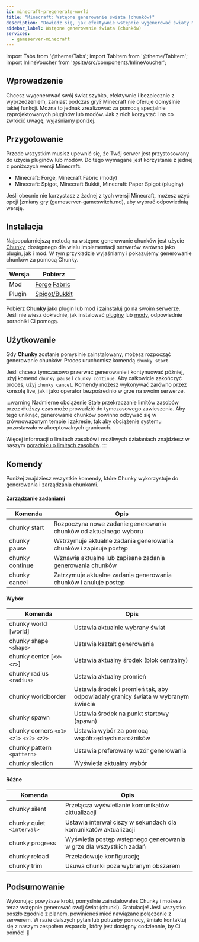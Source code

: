 ```yaml
---
id: minecraft-pregenerate-world
title: "Minecraft: Wstępne generowanie świata (chunków)"
description: "Dowiedz się, jak efektywnie wstępnie wygenerować światy Minecraft za pomocą pluginów lub modów, aby zapewnić płynniejszą rozgrywkę i zoptymalizowaną wydajność serwera → Sprawdź teraz"
sidebar_label: Wstępne generowanie świata (chunków)
services:
  - gameserver-minecraft
---
```


import Tabs from '@theme/Tabs';
import TabItem from '@theme/TabItem';
import InlineVoucher from '@site/src/components/InlineVoucher';

## Wprowadzenie
Chcesz wygenerować swój świat szybko, efektywnie i bezpiecznie z wyprzedzeniem, zamiast podczas gry? Minecraft nie oferuje domyślnie takiej funkcji. Można to jednak zrealizować za pomocą specjalnie zaprojektowanych pluginów lub modów. Jak z nich korzystać i na co zwrócić uwagę, wyjaśniamy poniżej.



## Przygotowanie

Przede wszystkim musisz upewnić się, że Twój serwer jest przystosowany do użycia pluginów lub modów. Do tego wymagane jest korzystanie z jednej z poniższych wersji Minecraft:

- Minecraft: Forge, Minecraft Fabric (mody)
- Minecraft: Spigot, Minecraft Bukkit, Minecraft: Paper Spigot (pluginy)

Jeśli obecnie nie korzystasz z żadnej z tych wersji Minecraft, możesz użyć opcji [zmiany gry (gameserver-gameswitch.md), aby wybrać odpowiednią wersję.


## Instalacja
Najpopularniejszą metodą na wstępne generowanie chunków jest użycie [Chunky](https://github.com/pop4959/Chunky), dostępnego dla wielu implementacji serwerów zarówno jako plugin, jak i mod. W tym przykładzie wyjaśniamy i pokazujemy generowanie chunków za pomocą Chunky.

| Wersja | Pobierz |
| -------- | ------------------------------------------------------------ |
| Mod | [Forge](https://www.curseforge.com/minecraft/mc-mods/chunky-pregenerator-forge) [Fabric](https://www.curseforge.com/minecraft/mc-mods/chunky-pregenerator) |
| Plugin | [Spigot/Bukkit](https://www.spigotmc.org/resources/chunky.81534/) |

Pobierz **Chunky** jako plugin lub mod i zainstaluj go na swoim serwerze. Jeśli nie wiesz dokładnie, jak instalować [pluginy](minecraft-pluginuploader.md) lub [mody](minecraft-forge-fabric-add-mods-modpacks), odpowiednie poradniki Ci pomogą.




## Użytkowanie

Gdy **Chunky** zostanie pomyślnie zainstalowany, możesz rozpocząć generowanie chunków. Proces uruchomisz komendą `chunky start`.

Jeśli chcesz tymczasowo przerwać generowanie i kontynuować później, użyj komend `chunky pause` i `chunky continue`. Aby całkowicie zakończyć proces, użyj `chunky cancel`. Komendy możesz wykonywać zarówno przez konsolę live, jak i jako operator bezpośrednio w grze na swoim serwerze.

:::warning Nadmierne obciążenie
Stałe przekraczanie limitów zasobów przez dłuższy czas może prowadzić do tymczasowego zawieszenia. Aby tego uniknąć, generowanie chunków powinno odbywać się w zrównoważonym tempie i zakresie, tak aby obciążenie systemu pozostawało w akceptowalnych granicach.

Więcej informacji o limitach zasobów i możliwych działaniach znajdziesz w naszym [poradniku o limitach zasobów](gameserver-resourcelimit.md). 
:::



## Komendy

Poniżej znajdziesz wszystkie komendy, które Chunky wykorzystuje do generowania i zarządzania chunkami.

#### Zarządzanie zadaniami

| Komenda         | Opis                                                  |
| --------------- | ----------------------------------------------------- |
| chunky start    | Rozpoczyna nowe zadanie generowania chunków od aktualnego wyboru |
| chunky pause    | Wstrzymuje aktualne zadania generowania chunków i zapisuje postęp |
| chunky continue | Wznawia aktualne lub zapisane zadania generowania chunków |
| chunky cancel   | Zatrzymuje aktualne zadania generowania chunków i anuluje postęp |



#### Wybór

| Komenda                                    | Opis                                                  |
| ------------------------------------------ | ----------------------------------------------------- |
| chunky world [world]                       | Ustawia aktualnie wybrany świat                        |
| chunky shape `<shape>`                     | Ustawia kształt generowania                            |
| chunky center [`<x>` `<z>`]                | Ustawia aktualny środek (blok centralny)              |
| chunky radius `<radius>`                   | Ustawia aktualny promień                               |
| chunky worldborder                         | Ustawia środek i promień tak, aby odpowiadały granicy świata w wybranym świecie |
| chunky spawn                               | Ustawia środek na punkt startowy (spawn)              |
| chunky corners `<x1>` `<z1>` `<x2>` `<z2>` | Ustawia wybór za pomocą współrzędnych narożników      |
| chunky pattern `<pattern>`                 | Ustawia preferowany wzór generowania                   |
| chunky slection                            | Wyświetla aktualny wybór                               |





#### Różne

| Komenda                   | Opis                                                  |
| ------------------------- | ----------------------------------------------------- |
| chunky silent             | Przełącza wyświetlanie komunikatów aktualizacji       |
| chunky quiet `<interval>` | Ustawia interwał ciszy w sekundach dla komunikatów aktualizacji |
| chunky progress           | Wyświetla postęp wstępnego generowania w grze dla wszystkich zadań |
| chunky reload             | Przeładowuje konfigurację                             |
| chunky trim               | Usuwa chunki poza wybranym obszarem                   |



## Podsumowanie

Wykonując powyższe kroki, pomyślnie zainstalowałeś Chunky i możesz teraz wstępnie generować swój świat (chunki). Gratulacje! Jeśli wszystko poszło zgodnie z planem, powinieneś mieć nawiązane połączenie z serwerem. W razie dalszych pytań lub potrzeby pomocy, śmiało kontaktuj się z naszym zespołem wsparcia, który jest dostępny codziennie, by Ci pomóc! 🙂

<InlineVoucher />
